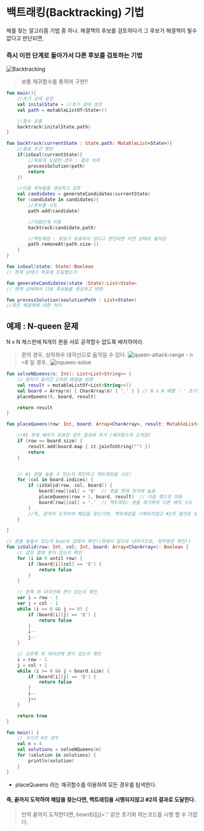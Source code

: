 # 백트래킹(Backtracking) 기법
해를 찾는 알고리즘 기법 중 하나.
해결책의 후보를 검토하다가 그 후보가 해결책이 될수 없다고 판단되면,
### 즉시 이전 단계로 돌아가서 다른 후보를 검토하는 기법
![Backtracking](https://github.com/Ohleesang/TIL/assets/148442711/439bba5a-ee7e-49f9-82c2-8a8b389abb4e)

> 보통 재귀함수를 통하여 구현!!
```kotlin
fun main(){
    //초기 상태 설정
    val initalState = //초기 상태 생성
    val path = mutableListOf<State>()

    //함수 호출
    backtrack(initalState,path)
}

fun backtrack(currentState : State,path: MutableList<State>){
    //종료 조건 확인
    if(isGoal(currentState){
        //목표의 도달한 경우 : 결과 처리
        processSolution(path)
        return
    })

    //다음 후보들을 생성하고 검토
    val candidates = generateCandidates(currentState)
    for (condidate in candidates){
        //후보를 시도
        path.add(candidate)

        //다음단계 이동
        backtrack(candidate,path)

        //백트래킹 : 후보가 유효하지 않다고 판단되면 이전 상태로 돌아감
        path.removeAt(path.size-1)
    }
}

fun isGoal(state: State):Boolean 
// 현재 상태가 목표에 도달했는가

fun generateCandidates(state :State):List<State>
// 현재 상태에서 다음 후보들을 생성하고 반환

fun processSolution(soulutionPath : List<State>) 
//찾은 해결책에 대한 처리

```

## 예제 : N-queen 문제

N x N 체스판에 N개의 퀸을 서로 공격할수 없도록 배치하여라.
> 퀸의 경우, 상하좌우 대각선으로 움직일 수 있다.
![queen-attack-range](https://github.com/Ohleesang/TIL/assets/148442711/6fd8f104-39b3-4a48-a26e-92f45d3aca83)
    - n =8 일 경우..
![nqueen-solve](https://github.com/Ohleesang/TIL/assets/148442711/d419bbdd-d624-431e-acc9-8b1ee79b06d0)


```kotlin
fun solveNQueens(n: Int): List<List<String>> {
    // 문자가 들어간 2차원 배열을 반환
    val result = mutableListOf<List<String>>()
    val board = Array(n) { CharArray(n) { '.' } } // N x N 배열 '.' 초기화
    placeQueens(0, board, result)

    return result
}

fun placeQueens(row: Int, board: Array<CharArray>, result: MutableList<List<String>>) {

    //#2 현재 배치가 유효한 경우 결과에 추가 (재귀함수의 도착점)
    if (row == board.size) {
        result.add(board.map { it.joinToString("") })
        return
    }


    // #1 퀸을 놓을 수 있는지 확인하고 백트래킹을 시도!
    for (col in board.indices) {
        if (isValid(row, col, board)) {
            board[row][col] = 'Q'  // 퀸을 현재 위치에 놓음
            placeQueens(row + 1, board, result)  // 다음 행으로 이동
            board[row][col] = '.'  // 백트래킹: 퀸을 제거하여 다른 배치 시도
        }
        //즉, 끝까지 도착하여 해답을 찾는다면, 백트래킹을 시행되지않고 #2의 결과로 도달한다.1
    }

}

// 퀸을 놓을수 있는가 board 값에서 확인!(위에서 밑으로 내려가므로, 윗부분만 확인!)
fun isValid(row: Int, col: Int, board: Array<CharArray>): Boolean {
    // 같은 열에 퀸이 있는지 확인
    for (i in 0 until row) {
        if (board[i][col] == 'Q') {
            return false
        }
    }

    // 왼쪽 위 대각선에 퀸이 있는지 확인
    var i = row - 1
    var j = col - 1
    while (i >= 0 && j >= 0) {
        if (board[i][j] == 'Q') {
            return false
        }
        i--
        j--
    }

    // 오른쪽 위 대각선에 퀸이 있는지 확인
    i = row - 1
    j = col + 1
    while (i >= 0 && j < board.size) {
        if (board[i][j] == 'Q') {
            return false
        }
        i--
        j++
    }

    return true
}

fun main() {
    // 크기가 4인 경우
    val n = 4
    val solutions = solveNQueens(n)
    for (solution in solutions) {
        println(solution)
    }
}
```
- placeQueens 라는 재귀함수를 이용하여 모든 경우를 탐색한다.
#### 즉, 끝까지 도착하여 해답을 찾는다면, 백트래킹을 시행되지않고 #2의 결과로 도달한다.
> 만약 끝까지 도착한다면, board[i][j]='.' 같은 초기화 하는코드를 시행 할 수 가없다.
